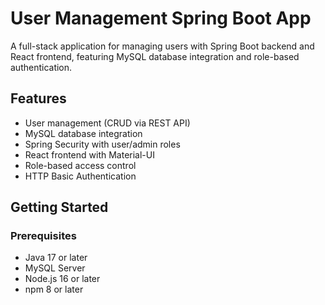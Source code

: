# User Management Spring Boot App

A full-stack application for managing users with Spring Boot backend and React frontend, featuring MySQL database integration and role-based authentication.

## Features
- User management (CRUD via REST API)
- MySQL database integration
- Spring Security with user/admin roles
- React frontend with Material-UI
- Role-based access control
- HTTP Basic Authentication

## Getting Started

### Prerequisites
- Java 17 or later
- MySQL Server
- Node.js 16 or later
- npm 8 or later
